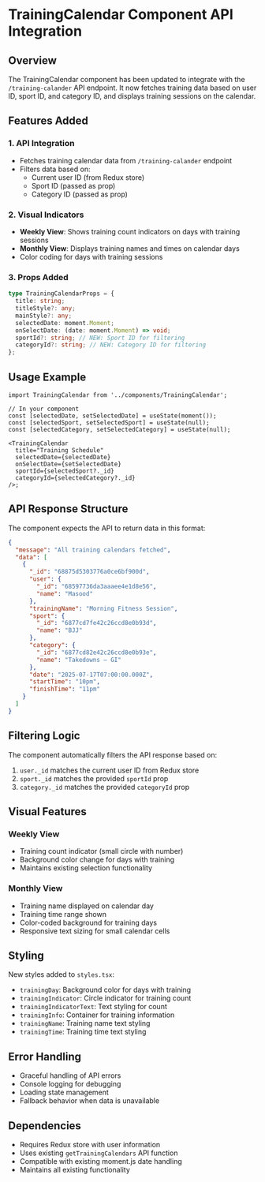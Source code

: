 # TrainingCalendar Component API Integration

## Overview

The TrainingCalendar component has been updated to integrate with the `/training-calander` API endpoint. It now fetches training data based on user ID, sport ID, and category ID, and displays training sessions on the calendar.

## Features Added

### 1. API Integration

- Fetches training calendar data from `/training-calander` endpoint
- Filters data based on:
  - Current user ID (from Redux store)
  - Sport ID (passed as prop)
  - Category ID (passed as prop)

### 2. Visual Indicators

- **Weekly View**: Shows training count indicators on days with training sessions
- **Monthly View**: Displays training names and times on calendar days
- Color coding for days with training sessions

### 3. Props Added

```typescript
type TrainingCalendarProps = {
  title: string;
  titleStyle?: any;
  mainStyle?: any;
  selectedDate: moment.Moment;
  onSelectDate: (date: moment.Moment) => void;
  sportId?: string; // NEW: Sport ID for filtering
  categoryId?: string; // NEW: Category ID for filtering
};
```

## Usage Example

```tsx
import TrainingCalendar from '../components/TrainingCalendar';

// In your component
const [selectedDate, setSelectedDate] = useState(moment());
const [selectedSport, setSelectedSport] = useState(null);
const [selectedCategory, setSelectedCategory] = useState(null);

<TrainingCalendar
  title="Training Schedule"
  selectedDate={selectedDate}
  onSelectDate={setSelectedDate}
  sportId={selectedSport?._id}
  categoryId={selectedCategory?._id}
/>;
```

## API Response Structure

The component expects the API to return data in this format:

```json
{
  "message": "All training calendars fetched",
  "data": [
    {
      "_id": "68875d5303776a0ce6bf900d",
      "user": {
        "_id": "68597736da3aaaee4e1d8e56",
        "name": "Masood"
      },
      "trainingName": "Morning Fitness Session",
      "sport": {
        "_id": "6877cd7fe42c26ccd8e0b93d",
        "name": "BJJ"
      },
      "category": {
        "_id": "6877cd82e42c26ccd8e0b93e",
        "name": "Takedowns – GI"
      },
      "date": "2025-07-17T07:00:00.000Z",
      "startTime": "10pm",
      "finishTime": "11pm"
    }
  ]
}
```

## Filtering Logic

The component automatically filters the API response based on:

1. `user._id` matches the current user ID from Redux store
2. `sport._id` matches the provided `sportId` prop
3. `category._id` matches the provided `categoryId` prop

## Visual Features

### Weekly View

- Training count indicator (small circle with number)
- Background color change for days with training
- Maintains existing selection functionality

### Monthly View

- Training name displayed on calendar day
- Training time range shown
- Color-coded background for training days
- Responsive text sizing for small calendar cells

## Styling

New styles added to `styles.tsx`:

- `trainingDay`: Background color for days with training
- `trainingIndicator`: Circle indicator for training count
- `trainingIndicatorText`: Text styling for count
- `trainingInfo`: Container for training information
- `trainingName`: Training name text styling
- `trainingTime`: Training time text styling

## Error Handling

- Graceful handling of API errors
- Console logging for debugging
- Loading state management
- Fallback behavior when data is unavailable

## Dependencies

- Requires Redux store with user information
- Uses existing `getTrainingCalendars` API function
- Compatible with existing moment.js date handling
- Maintains all existing functionality

